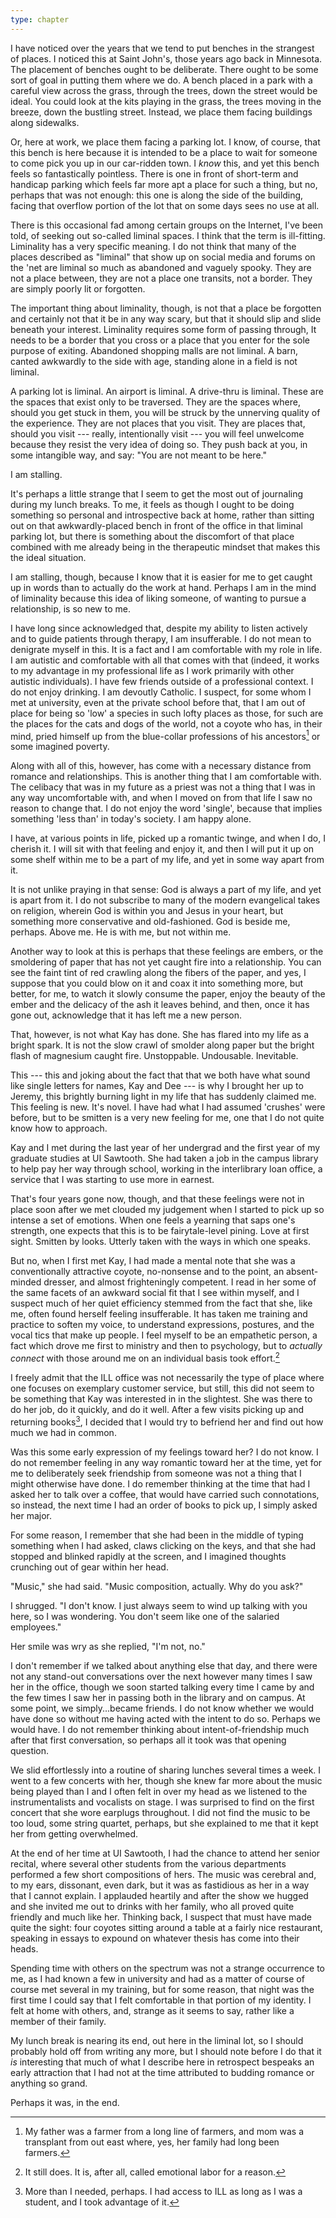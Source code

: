 ```yaml
---
type: chapter
---
```


I have noticed over the years that we tend to put benches in the strangest of places. I noticed this at Saint John's, those years ago back in Minnesota. The placement of benches ought to be deliberate. There ought to be some sort of goal in putting them where we do. A bench placed in a park with a careful view across the grass, through the trees, down the street would be ideal. You could look at the kits playing in the grass, the trees moving in the breeze, down the bustling street. Instead, we place them facing buildings along sidewalks.

Or, here at work, we place them facing a parking lot. I know, of course, that this bench is here because it is intended to be a place to wait for someone to come pick you up in our car-ridden town. I *know* this, and yet this bench feels so fantastically pointless. There is one in front of short-term and handicap parking which feels far more apt a place for such a thing, but no, perhaps that was not enough: this one is along the side of the building, facing that overflow portion of the lot that on some days sees no use at all.

There is this occasional fad among certain groups on the Internet, I've been told, of seeking out so-called liminal spaces. I think that the term is ill-fitting. Liminality has a very specific meaning. I do not think that many of the places described as "liminal" that show up on social media and forums on the 'net are liminal so much as abandoned and vaguely spooky. They are not a place between, they are not a place one transits, not a border. They are simply poorly lit or forgotten.

The important thing about liminality, though, is not that a place be forgotten and certainly not that it be in any way scary, but that it should slip and slide beneath your interest. Liminality requires some form of passing through, It needs to be a border that you cross or a place that you enter for the sole purpose of exiting. Abandoned shopping malls are not liminal. A barn, canted awkwardly to the side with age, standing alone in a field is not liminal.

A parking lot is liminal. An airport is liminal. A drive-thru is liminal. These are the spaces that exist only to be traversed. They are the spaces where, should you get stuck in them, you will be struck by the unnerving quality of the experience. They are not places that you visit. They are places that, should you visit --- really, intentionally visit --- you will feel unwelcome because they resist the very idea of doing so. They push back at you, in some intangible way, and say: "You are not meant to be here."

I am stalling.

It's perhaps a little strange that I seem to get the most out of journaling during my lunch breaks. To me, it feels as though I ought to be doing something so personal and introspective back at home, rather than sitting out on that awkwardly-placed bench in front of the office in that liminal parking lot, but there is something about the discomfort of that place combined with me already being in the therapeutic mindset that makes this the ideal situation.

I am stalling, though, because I know that it is easier for me to get caught up in words than to actually do the work at hand. Perhaps I am in the mind of liminality because this idea of liking someone, of wanting to pursue a relationship, is so new to me.

I have long since acknowledged that, despite my ability to listen actively and to guide patients through therapy, I am insufferable. I do not mean to denigrate myself in this. It is a fact and I am comfortable with my role in life. I am autistic and comfortable with all that comes with that (indeed, it works to my advantage in my professional life as I work primarily with other autistic individuals). I have few friends outside of a professional context. I do not enjoy drinking. I am devoutly Catholic. I suspect, for some whom I met at university, even at the private school before that, that I am out of place for being so 'low' a species in such lofty places as those, for such are the places for the cats and dogs of the world, not a coyote who has, in their mind, pried himself up from the blue-collar professions of his ancestors[^ancestors] or some imagined poverty.

Along with all of this, however, has come with a necessary distance from romance and relationships. This is another thing that I am comfortable with. The celibacy that was in my future as a priest was not a thing that I was in any way uncomfortable with, and when I moved on from that life I saw no reason to change that. I do not enjoy the word 'single', because that implies something 'less than' in today's society. I am happy alone.

I have, at various points in life, picked up a romantic twinge, and when I do, I cherish it. I will sit with that feeling and enjoy it, and then I will put it up on some shelf within me to be a part of my life, and yet in some way apart from it.

It is not unlike praying in that sense: God is always a part of my life, and yet is apart from it. I do not subscribe to many of the modern evangelical takes on religion, wherein God is within you and Jesus in your heart, but something more conservative and old-fashioned. God is beside me, perhaps. Above me. He is with me, but not within me.

Another way to look at this is perhaps that these feelings are embers, or the smoldering of paper that has not yet caught fire into a relationship. You can see the faint tint of red crawling along the fibers of the paper, and yes, I suppose that you could blow on it and coax it into something more, but better, for me, to watch it slowly consume the paper, enjoy the beauty of the ember and the delicacy of the ash it leaves behind, and then, once it has gone out, acknowledge that it has left me a new person.

That, however, is not what Kay has done. She has flared into my life as a bright spark. It is not the slow crawl of smolder along paper but the bright flash of magnesium caught fire. Unstoppable. Undousable. Inevitable.

This --- this and joking about the fact that that we both have what sound like single letters for names, Kay and Dee --- is why I brought her up to Jeremy, this brightly burning light in my life that has suddenly claimed me. This feeling is new. It's novel. I have had what I had assumed 'crushes' were before, but to be smitten is a very new feeling for me, one that I do not quite know how to approach.

Kay and I met during the last year of her undergrad and the first year of my graduate studies at UI Sawtooth. She had taken a job in the campus library to help pay her way through school, working in the interlibrary loan office, a service that I was starting to use more in earnest.

That's four years gone now, though, and that these feelings were not in place soon after we met clouded my judgement when I started to pick up so intense a set of emotions. When one feels a yearning that saps one's strength, one expects that this is to be fairytale-level pining. Love at first sight. Smitten by looks. Utterly taken with the ways in which one speaks.

But no, when I first met Kay, I had made a mental note that she was a conventionally attractive coyote, no-nonsense and to the point, an absent-minded dresser, and almost frighteningly competent. I read in her some of the same facets of an awkward social fit that I see within myself, and I suspect much of her quiet efficiency stemmed from the fact that she, like me, often found herself feeling insufferable. It has taken me training and practice to soften my voice, to understand expressions, postures, and the vocal tics that make up people. I feel myself to be an empathetic person, a fact which drove me first to ministry and then to psychology, but to *actually connect* with those around me on an individual basis took effort.[^maskingeffort]

I freely admit that the ILL office was not necessarily the type of place where one focuses on exemplary customer service, but still, this did not seem to be something that Kay was interested in in the slightest. She was there to do her job, do it quickly, and do it well. After a few visits picking up and returning books[^books], I decided that I would try to befriend her and find out how much we had in common.

Was this some early expression of my feelings toward her? I do not know. I do not remember feeling in any way romantic toward her at the time, yet for me to deliberately seek friendship from someone was not a thing that I might otherwise have done. I do remember thinking at the time that had I asked her to talk over a coffee, that would have carried such connotations, so instead, the next time I had an order of books to pick up, I simply asked her major.

For some reason, I remember that she had been in the middle of typing something when I had asked, claws clicking on the keys, and that she had stopped and blinked rapidly at the screen, and I imagined thoughts crunching out of gear within her head.

"Music," she had said. "Music composition, actually. Why do you ask?"

I shrugged. "I don't know. I just always seem to wind up talking with you here, so I was wondering. You don't seem like one of the salaried employees."

Her smile was wry as she replied, "I'm not, no."

I don't remember if we talked about anything else that day, and there were not any stand-out conversations over the next however many times I saw her in the office, though we soon started talking every time I came by and the few times I saw her in passing both in the library and on campus. At some point, we simply...became friends. I do not know whether we would have done so without me having acted with the intent to do so. Perhaps we would have. I do not remember thinking about intent-of-friendship much after that first conversation, so perhaps all it took was that opening question.

We slid effortlessly into a routine of sharing lunches several times a week. I went to a few concerts with her, though she knew far more about the music being played than I and I often felt in over my head as we listened to the instrumentalists and vocalists on stage. I was surprised to find on the first concert that she wore earplugs throughout. I did not find the music to be too loud, some string quartet, perhaps, but she explained to me that it kept her from getting overwhelmed.

At the end of her time at UI Sawtooth, I had the chance to attend her senior recital, where several other students from the various departments performed a few short compositions of hers. The music was cerebral and, to my ears, dissonant, even dark, but it was as fastidious as her in a way that I cannot explain. I applauded heartily and after the show we hugged and she invited me out to drinks with her family, who all proved quite friendly and much like her. Thinking back, I suspect that must have made quite the sight: four coyotes sitting around a table at a fairly nice restaurant, speaking in essays to expound on whatever thesis has come into their heads.

Spending time with others on the spectrum was not a strange occurrence to me, as I had known a few in university and had as a matter of course of course met several in my training, but for some reason, that night was the first time I could say that I felt comfortable in that portion of my identity. I felt at home with others, and, strange as it seems to say, rather like a member of their family.

My lunch break is nearing its end, out here in the liminal lot, so I should probably hold off from writing any more, but I should note before I do that it *is* interesting that much of what I describe here in retrospect bespeaks an early attraction that I had not at the time attributed to budding romance or anything so grand. 

Perhaps it was, in the end.

[^books]: More than I needed, perhaps. I had access to ILL as long as I was a student, and I took advantage of it.

[^ancestors]: My father was a farmer from a long line of farmers, and mom was a transplant from out east where, yes, her family had long been farmers.

[^maskingeffort]: It still does. It is, after all, called emotional labor for a reason.
